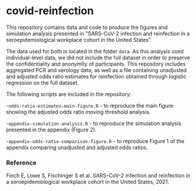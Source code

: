 # covid-reinfection

This repository contains data and code to produce the figures and simulation analysis presented in "SARS-CoV-2 infection and reinfection in a seroepidemiological workplace cohort in the United States".

The data used for both is located in the folder `data`. As this analysis used individual-level data, we did not include the full dataset in order to preserve the confidentiality and anonymity of participants. This repository includes aggregated PCR and serology data, as well as a file containing unadjusted and adjusted odds ratio estimates for reinfection obtained through logistic regression on the full dataset.

The following scripts are included in the repository:

-`odds-ratio-estimates-main-figure.R` - to reproduce the main figure showing the adjusted odds ratio moving threshold analysis.

-`appendix-simulation-analysis.R` - to reproduce the simulation analysis presented in the appendix (Figure 2).

-`appendix-odds-ratio-comparison-figure.R` - to reproduce Figure 1 of the appendix comparing unadjusted and adjusted odds ratios.


### Reference

Finch E, Lowe S, Fischinger S et al. SARS-CoV-2 infection and reinfection in a seroepidemiological workplace cohort in the United States, 2021.
